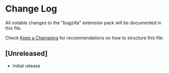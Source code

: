 # Change Log
All notable changes to the "bugzilla" extension pack will be documented in this file.

Check [Keep a Changelog](http://keepachangelog.com/) for recommendations on how to structure this file.

## [Unreleased]
- Initial release
